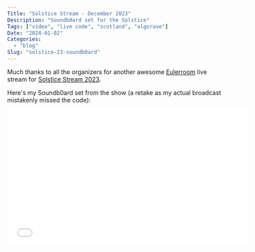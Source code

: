 ```yaml
---
Title: "Solstice Stream - December 2023"
Description: "Soundb0ard set for the Solstice"
Tags: ["video", "live code", "scotland", "algorave"]
Date: "2024-01-02"
Categories:
  - "blog"
Slug: "solstice-23-soundb0ard"
---
```


Much thanks to all the organizers for another awesome <a href="https://www.youtube.com/@Eulerroom">Eulerroom</a> live stream for <a href="https://solstice.toplap.org/">Solstice Stream 2023</a>.

Here's my Soundb0ard set from the show (a retake as my actual broadcast mistakenly missed the code):

<div class="video-container">
<iframe width="560" height="315" src="//www.youtube.com/embed/2jC1MHs_WX4" frameborder="0" allowfullscreen></iframe>
</div>
